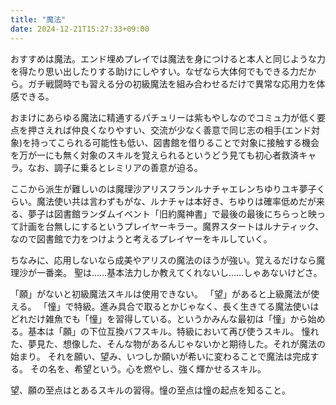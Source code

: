 ```yaml
---
title: "魔法"
date: 2024-12-21T15:27:33+09:00
---
```

おすすめは魔法。エンド埋めプレイでは魔法を身につけると本人と同じような力を得たり思い出したりする助けにしやすい。なぜなら大体何でもできる力だから。ガチ戦闘時でも習える分の初級魔法を組み合わせるだけで異常な応用力を体感できる。

おまけにあらゆる魔法に精通するパチュリーは紫もやしなのでコミュ力が低く要点を押さえれば仲良くなりやすい、交流が少なく善意で同じ志の相手(エンド対象)を持ってこられる可能性も低い、図書館を借りることで対象に接触する機会を万が一にも無く対象のスキルを覚えられるというどう見ても初心者救済キャラ。なお、調子に乗るとレミリアの善意が迫る。

ここから派生が難しいのは魔理沙アリスフランルナチャエレンちゆりユキ夢子くらい。魔法使い共は言わずもがな、ルナチャは本好き、ちゆりは確率低めだが来る、夢子は図書館ランダムイベント「旧約魔神書」で最後の最後にちらっと映って計画を台無しにするというプレイヤーキラー。魔界スタートはルナティック、なので図書館で力をつけようと考えるプレイヤーをキルしていく。

ちなみに、応用しないなら成美やアリスの魔法のほうが強い。覚えるだけなら魔理沙が一番楽。
聖は……基本法力しか教えてくれないし……しゃあないけどさ。

「願」がないと初級魔法スキルは使用できない。
「望」があると上級魔法が使える。
「憧」で特級。進み具合で取るとかじゃなく、長く生きてる魔法使いはどれだけ雑魚でも「憧」を習得している。というかみんな最初は「憧」から始める。基本は「願」の下位互換バフスキル。特級において再び使うスキル。
憧れた、夢見た、想像した、そんな物があるんじゃないかと期待した。それが魔法の始まり。
それを願い、望み、いつしか願いが希いに変わることで魔法は完成する。
その名を、希望という。心を燃やし、強く輝かせるスキル。



望、願の至点はとあるスキルの習得。憧の至点は憧の起点を知ること。
